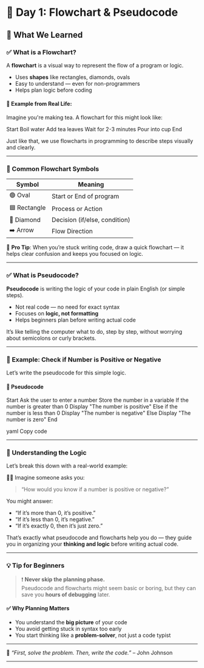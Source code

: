 # 📘 Day 1: Flowchart & Pseudocode

## 🧠 What We Learned

### ✅ What is a Flowchart?

A **flowchart** is a visual way to represent the flow of a program or logic.

- Uses **shapes** like rectangles, diamonds, ovals  
- Easy to understand — even for non-programmers  
- Helps plan logic before coding  

#### 📌 Example from Real Life:
Imagine you're making tea. A flowchart for this might look like:

Start
Boil water
Add tea leaves
Wait for 2-3 minutes
Pour into cup
End


Just like that, we use flowcharts in programming to describe steps visually and clearly.

---

### 🧩 Common Flowchart Symbols

| Symbol        | Meaning                          |
|---------------|----------------------------------|
| 🟢 Oval        | Start or End of program          |
| 🟦 Rectangle   | Process or Action                |
| 🔷 Diamond     | Decision (if/else, condition)    |
| ➡️ Arrow       | Flow Direction                   |

🧠 **Pro Tip**: When you’re stuck writing code, draw a quick flowchart — it helps clear confusion and keeps you focused on logic.

---

### ✅ What is Pseudocode?

**Pseudocode** is writing the logic of your code in plain English (or simple steps).

- Not real code — no need for exact syntax  
- Focuses on **logic, not formatting**  
- Helps beginners plan before writing actual code  

It’s like telling the computer what to do, step by step, without worrying about semicolons or curly brackets.

---

### 🧾 Example: Check if Number is Positive or Negative

Let’s write the pseudocode for this simple logic.

#### 📝 Pseudocode

Start
Ask the user to enter a number
Store the number in a variable
If the number is greater than 0
Display "The number is positive"
Else if the number is less than 0
Display "The number is negative"
Else
Display "The number is zero"
End

yaml
Copy code

---

### 🎯 Understanding the Logic

Let’s break this down with a real-world example:

🧍‍♂️ Imagine someone asks you:

> “How would you know if a number is positive or negative?”

You might answer:

- “If it’s more than 0, it’s positive.”  
- “If it’s less than 0, it’s negative.”  
- “If it’s exactly 0, then it’s just zero.”

That’s exactly what pseudocode and flowcharts help you do — they guide you in organizing your **thinking and logic** before writing actual code.

---

### 💡 Tip for Beginners

> ❗ **Never skip the planning phase.**  
> Pseudocode and flowcharts might seem basic or boring, but they can save you **hours of debugging** later.

#### ✅ Why Planning Matters

- You understand the **big picture** of your code  
- You avoid getting stuck in syntax too early  
- You start thinking like a **problem-solver**, not just a code typist

---

🧠 *“First, solve the problem. Then, write the code.”* – John Johnson

---

